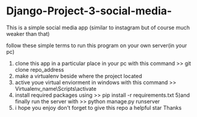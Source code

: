 # Django-Project-3-social-media-
This is a simple social media app (similar to instagram but of course much weaker than that)

follow these simple terms to run this program on your own server(in your pc)
1) clone this app in a particular place in your pc with this command >> git clone repo_address
2) make a virtualenv beside where the project located
3) active youe virtual enviorment in windows with this command >> Virtualenv_name\Scripts\activate 
4) install required packages using >> pip install -r requirements.txt
5)and finally run the server with >> python manage.py runserver
6) i hope you enjoy don't forget to give this repo a helpful star  Thanks



